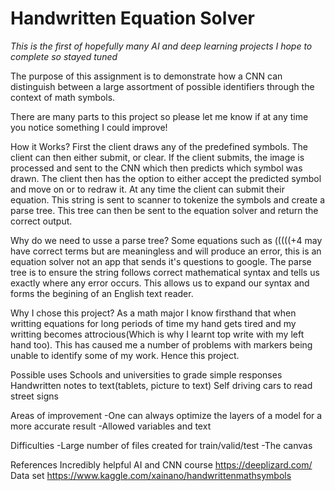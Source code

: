 # Handwritten Equation Solver
*This is the first of hopefully many AI and deep learning projects I hope to complete so stayed tuned*

The purpose of this assignment is to demonstrate how a CNN can distinguish between a large assortment of possible identifiers through the context of math symbols.

There are many parts to this project so please let me know if at any time you notice something I could improve!

How it Works?
First the client draws any of the predefined symbols. The client can then either submit, or clear. If the client submits, the image is processed and sent to the CNN which then predicts which symbol was drawn. The client then has the option to either accept the predicted symbol and move on or to redraw it. At any time the client can submit their equation. This string is sent to scanner to tokenize the symbols and create a parse tree. This tree can then be sent to the equation solver and return the correct output.

Why do we need to usse a parse tree?
Some equations such as (((((+4 may have correct terms but are meaningless and will produce an error, this is an equation solver not an app that sends it's questions to google. The parse tree is to ensure the string follows correct mathematical syntax and tells us exactly where any error occurs. This allows us to expand our syntax and forms the begining of an English text reader.

Why I chose this project? As a math major I know firsthand that when writting equations for long periods of time my hand gets tired and my writting becomes attrocious(Which is why I learnt top write with my left hand too). This has caused me a number of problems with markers being unable to identify some of my work. Hence this project.

Possible uses
    Schools and universities to grade simple responses
    Handwritten notes to text(tablets, picture to text)
    Self driving cars to read street signs

Areas of improvement
    -One can always optimize the layers of a model for a more accurate result
    -Allowed variables and text

Difficulties
    -Large number of files created for train/valid/test
    -The canvas

References
    Incredibly helpful AI and CNN course https://deeplizard.com/
    Data set https://www.kaggle.com/xainano/handwrittenmathsymbols

